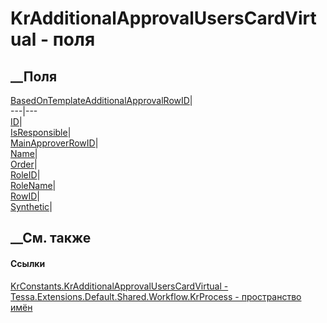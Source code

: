 # KrAdditionalApprovalUsersCardVirtual - поля
##  __Поля
[BasedOnTemplateAdditionalApprovalRowID](F_Tessa_Extensions_Default_Shared_Workflow_KrProcess_KrConstants_KrAdditionalApprovalUsersCardVirtual_BasedOnTemplateAdditionalApprovalRowID.htm)|  
---|---  
[ID](F_Tessa_Extensions_Default_Shared_Workflow_KrProcess_KrConstants_KrAdditionalApprovalUsersCardVirtual_ID.htm)|  
[IsResponsible](F_Tessa_Extensions_Default_Shared_Workflow_KrProcess_KrConstants_KrAdditionalApprovalUsersCardVirtual_IsResponsible.htm)|  
[MainApproverRowID](F_Tessa_Extensions_Default_Shared_Workflow_KrProcess_KrConstants_KrAdditionalApprovalUsersCardVirtual_MainApproverRowID.htm)|  
[Name](F_Tessa_Extensions_Default_Shared_Workflow_KrProcess_KrConstants_KrAdditionalApprovalUsersCardVirtual_Name.htm)|  
[Order](F_Tessa_Extensions_Default_Shared_Workflow_KrProcess_KrConstants_KrAdditionalApprovalUsersCardVirtual_Order.htm)|  
[RoleID](F_Tessa_Extensions_Default_Shared_Workflow_KrProcess_KrConstants_KrAdditionalApprovalUsersCardVirtual_RoleID.htm)|  
[RoleName](F_Tessa_Extensions_Default_Shared_Workflow_KrProcess_KrConstants_KrAdditionalApprovalUsersCardVirtual_RoleName.htm)|  
[RowID](F_Tessa_Extensions_Default_Shared_Workflow_KrProcess_KrConstants_KrAdditionalApprovalUsersCardVirtual_RowID.htm)|  
[Synthetic](F_Tessa_Extensions_Default_Shared_Workflow_KrProcess_KrConstants_KrAdditionalApprovalUsersCardVirtual_Synthetic.htm)|  
## __См. также
#### Ссылки
[KrConstants.KrAdditionalApprovalUsersCardVirtual -
](T_Tessa_Extensions_Default_Shared_Workflow_KrProcess_KrConstants_KrAdditionalApprovalUsersCardVirtual.htm)
[Tessa.Extensions.Default.Shared.Workflow.KrProcess - пространство
имён](N_Tessa_Extensions_Default_Shared_Workflow_KrProcess.htm)

